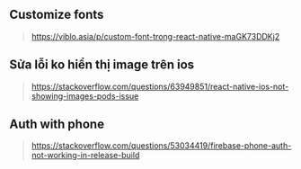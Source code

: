 ## Customize fonts

> https://viblo.asia/p/custom-font-trong-react-native-maGK73DDKj2

## Sửa lỗi ko hiển thị image trên ios

> https://stackoverflow.com/questions/63949851/react-native-ios-not-showing-images-pods-issue

## Auth with phone

> https://stackoverflow.com/questions/53034419/firebase-phone-auth-not-working-in-release-build
